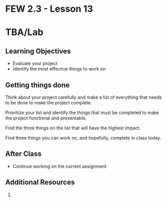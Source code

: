 # FEW 2.3 - Lesson 13

# TBA/Lab

## Learning Objectives

- Evaluate your project 
- Identify the most effective things to work on

## Getting things done

Think about your project carefully and make a list of everything that needs to be done to make the project complete. 

Prioritize your list and identify the things that must be completed to make the project functional and presentable. 

Find the three things on the list that will have the highest impact. 

Find three things you can work on, and hopefully, complete in class today. 

## After Class

- Continue working on the current assignment

## Additional Resources

1. 

